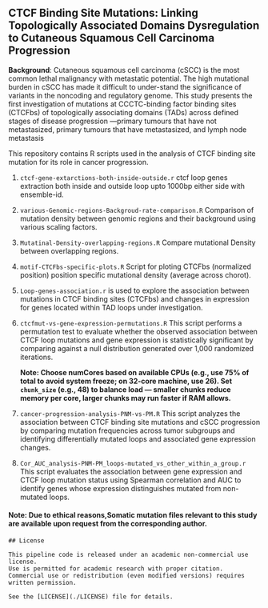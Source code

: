 ## CTCF Binding Site Mutations: Linking Topologically Associated Domains Dysregulation to Cutaneous Squamous Cell Carcinoma Progression 

**Background**:
Cutaneous squamous cell carcinoma (cSCC) is the most common lethal malignancy with metastatic potential. The high mutational burden in cSCC has made it difficult to under-stand the significance of variants in the noncoding and regulatory genome. This study presents the first investigation of mutations at CCCTC-binding factor binding sites (CTCFbs) of topologically associating domains (TADs) across defined stages of disease progression —primary tumours that have not metastasized, primary tumours that have metastasized, and lymph node metastasis

This repository contains R scripts used in the analysis of CTCF binding site mutation for its role in cancer progression.

1) `ctcf-gene-extarctions-both-inside-outside.r`  ctcf loop genes extraction both inside and outside loop upto 1000bp either side with ensemble-id.  

2) `various-Genomic-regions-Backgroud-rate-comparison.R`  Comparison of mutation density between genomic regions and their background using various scaling factors.  
3)  `Mutatinal-Density-overlapping-regions.R` Compare mutational Density between overlapping regions.
4)  `motif-CTCFbs-specific-plots.R`  Script for ploting CTCFbs (normalized position) position specific mutational density (average across chorot).
5) `Loop-genes-association.r` is used to explore the association between mutations in CTCF binding sites (CTCFbs) and changes in expression for genes located within TAD loops under investigation.  
6) `ctcfmut-vs-gene-expression-permutations.R` This script performs a permutation test to evaluate whether the observed association between CTCF loop mutations and gene expression is statistically significant by comparing against a null distribution generated over 1,000 randomized iterations.  

     **Note: Choose numCores based on available CPUs (e.g., use 75% of total to avoid system freeze; on 32-core machine, use 26).
     Set `chunk_size` (e.g., 48) to balance load — smaller chunks reduce memory per core, larger chunks may run faster if RAM allows.**
 
7)  `cancer-progression-analysis-PNM-vs-PM.R` This script analyzes the association between CTCF binding site mutations and cSCC progression by comparing mutation frequencies across tumor subgroups and identifying differentially mutated loops and associated gene expression changes.
8) `Cor_AUC_analysis-PNM-PM_loops-mutated_vs_other_within_a_group.r` This script evaluates the association between gene expression and CTCF loop mutation status using Spearman correlation and AUC to identify genes whose expression distinguishes mutated from non-mutated loops.
   
#### Note: Due to ethical reasons,Somatic mutation files relevant to this study are available upon request from the corresponding author.

```
## License

This pipeline code is released under an academic non-commercial use license.  
Use is permitted for academic research with proper citation.  
Commercial use or redistribution (even modified versions) requires written permission.

See the [LICENSE](./LICENSE) file for details.
```

